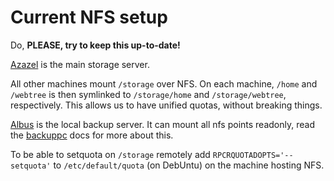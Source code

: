 # Current NFS setup

Do, **PLEASE, try to keep this up-to-date!**

[Azazel](/hardware/azazel) is the main storage server.

All other machines mount `/storage` over NFS. On each machine, `/home` and `/webtree` is then
symlinked to `/storage/home` and `/storage/webtree`, respectively. This allows us to have unified
quotas, without breaking things.

[Albus](/hardware/albus) is the local backup server. It can mount all nfs points readonly, read the
[backuppc](/services/backuppc) docs for more about this.

To be able to setquota on `/storage` remotely add `RPCRQUOTADOPTS='--setquota'` to
`/etc/default/quota` (on DebUntu) on the machine hosting NFS.
